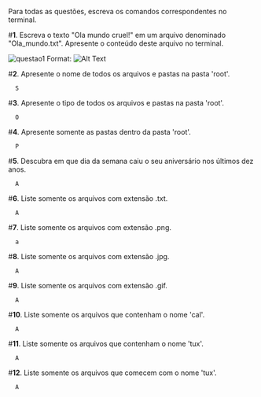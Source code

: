 Para todas as questões, escreva os comandos correspondentes no terminal.

#**1**. Escreva o texto "Ola mundo cruel!" em um arquivo denominado "Ola_mundo.txt". Apresente o conteúdo deste arquivo no terminal.

![questao1](https://i.imgur.com/PVz1rYo.png)
Format: ![Alt Text](url)

      
#**2**. Apresente o nome de todos os arquivos e pastas na pasta 'root'.

      S
      
#**3**. Apresente o tipo de todos os arquivos e pastas na pasta 'root'.  

      O
  

#**4**. Apresente somente as pastas dentro da pasta 'root'.
      
      P

#**5**. Descubra em que dia da semana caiu o seu aniversário nos últimos dez anos.

      A

#**6**. Liste somente os arquivos com extensão .txt.

      A

#**7**. Liste somente os arquivos com extensão .png.

      a

#**8**. Liste somente os arquivos com extensão .jpg.

      A

#**9**. Liste somente os arquivos com extensão .gif.

      A

#**10**. Liste somente os arquivos que contenham o nome 'cal'.

      A

#**11**. Liste somente os arquivos que contenham o nome 'tux'.

      A

#**12**. Liste somente os arquivos que comecem com o nome 'tux'.

      A
